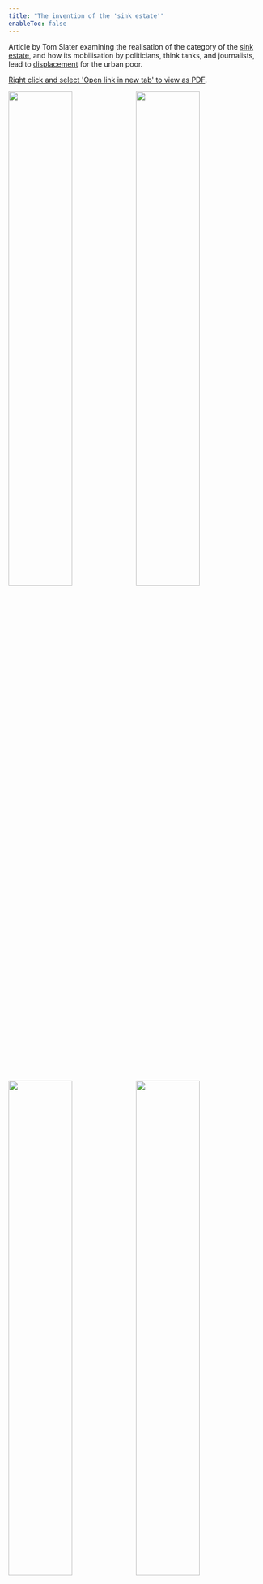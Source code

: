 ```yaml
---
title: "The invention of the 'sink estate'"
enableToc: false
---
```


Article by Tom Slater examining the realisation of the category of the [sink estate](cause-effect-affect/sink-estate), and how its mobilisation by politicians, think tanks, and journalists, lead to [displacement](cause-effect-affect/displacement) for the urban poor.

<a href="https://elaraks.github.io/dampcapital/images/theory/slatersink.pdf" target="_blank">Right click and select 'Open link in new tab' to view as PDF</a>.

<img src="https://elaraks.github.io/dampcapital/0001.jpg" width="50%"/><img src="https://elaraks.github.io/dampcapital/0002.jpg" width="50%"/>
<img src="https://elaraks.github.io/dampcapital/0003.jpg" width="50%"/><img src="https://elaraks.github.io/dampcapital/0004.jpg" width="50%"/>
<img src="https://elaraks.github.io/dampcapital/0005.jpg" width="50%"/><img src="https://elaraks.github.io/dampcapital/0006.jpg" width="50%"/>
<img src="https://elaraks.github.io/dampcapital/0007.jpg" width="50%"/><img src="https://elaraks.github.io/dampcapital/0008.jpg" width="50%"/>
<img src="https://elaraks.github.io/dampcapital/0009.jpg" width="50%"/><img src="https://elaraks.github.io/dampcapital/0010.jpg" width="50%"/>
<img src="https://elaraks.github.io/dampcapital/0011.jpg" width="50%"/><img src="https://elaraks.github.io/dampcapital/0012.jpg" width="50%"/>
<img src="https://elaraks.github.io/dampcapital/0013.jpg" width="50%"/><img src="https://elaraks.github.io/dampcapital/0014.jpg" width="50%"/>
<img src="https://elaraks.github.io/dampcapital/0015.jpg" width="50%"/><img src="https://elaraks.github.io/dampcapital/0016.jpg" width="50%"/>
<img src="https://elaraks.github.io/dampcapital/0017.jpg" width="100%"/>
